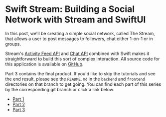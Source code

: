 # Swift Stream: Building a Social Network with Stream and SwiftUI

In this post, we'll be creating a simple social network, called The Stream, that allows a user to post messages to followers, chat either 1-on-1 or in groups.

Stream's [Activity Feed API](https://getstream.io/activity-feeds/) and [Chat API](https://getstream.io/chat) combined with Swift makes it straightforward to build this sort of complex interaction. All source code for this application is available on [GitHub](https://github.com/psylinse/the-stream-swiftui).

Part 3 contains the final product. If you'd like to skip the tutorials and see the end result, please see the `README.md` in the `backend` and `frontend` directories on that branch to get going. You can find each part of this series by the corresponding git branch or click a link below:

* [Part 1](https://github.com/psylinse/the-stream-swiftui/tree/1-social)
* [Part 2](https://github.com/psylinse/the-stream-swiftui/tree/2-messaging)
* [Part 3](https://github.com/psylinse/the-stream-swiftui/tree/3-channels)

